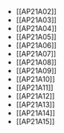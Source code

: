 - [[AP21A02]]
- [[AP21A03]]
- [[AP21A04]]
- [[AP21A05]]
- [[AP21A06]]
- [[AP21A07]]
- [[AP21A08]]
- [[AP21A09]]
- [[AP21A10]]
- [[AP21A11]]
- [[AP21A12]]
- [[AP21A13]]
- [[AP21A14]]
- [[AP21A15]]